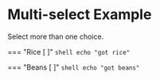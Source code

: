 # Multi-select Example

Select more than one choice.

=== "Rice [ ]"
    ```shell
    echo "got rice"
    ```
    
=== "Beans [ ]"
    ```shell
    echo "got beans"
    ```
